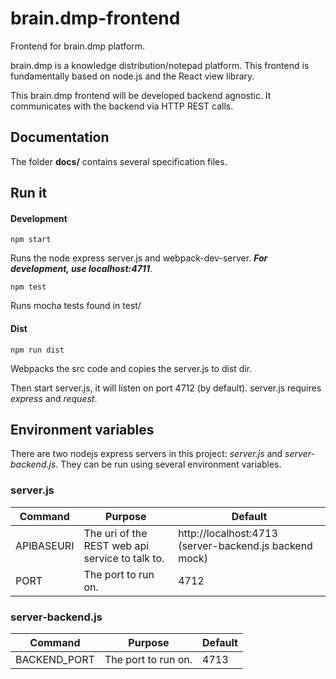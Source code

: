# brain.dmp-frontend
Frontend for brain.dmp platform.

brain.dmp is a knowledge distribution/notepad platform. This frontend 
is fundamentally based on node.js and the React view library.

This brain.dmp frontend will be developed backend agnostic. It 
communicates with the backend via HTTP REST calls. 

## Documentation

The folder **docs/** contains several specification files.


## Run it

#### Development

```
npm start
```
Runs the node express server.js and webpack-dev-server. **_For development, use localhost:4711_**.

```
npm test
```
Runs mocha tests found in test/

#### Dist

```
npm run dist
```
Webpacks the src code and copies the server.js to dist dir.

Then start server.js, it will listen on port 4712 (by default).
server.js requires *express* and *request*.

## Environment variables

There are two nodejs express servers in this project: *server.js* and *server-backend.js*.
They can be run using several environment variables.

### server.js
Command | Purpose | Default
--- | --- | --
APIBASEURI | The uri of the REST web api service to talk to. | http://localhost:4713 (server-backend.js backend mock)
PORT | The port to run on. | 4712

### server-backend.js

Command | Purpose | Default
--- | --- | --
BACKEND_PORT | The port to run on. | 4713
